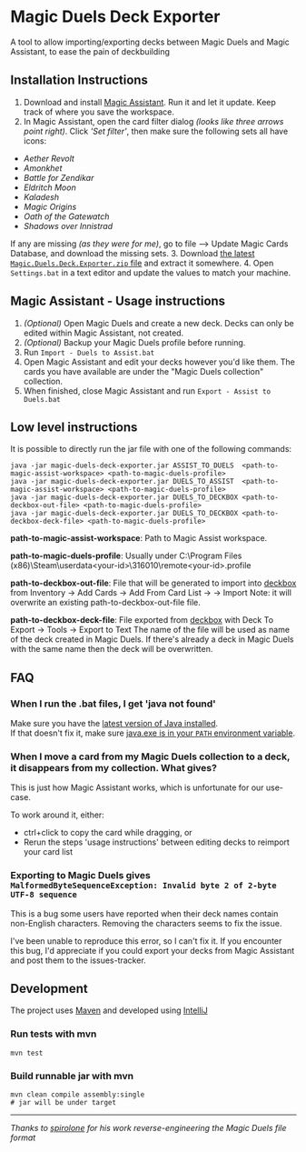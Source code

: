 # Magic Duels Deck Exporter
A tool to allow importing/exporting decks between Magic Duels and Magic Assistant, to ease the pain of deckbuilding



## Installation Instructions
1. Download and install [Magic Assistant](https://sourceforge.net/projects/mtgbrowser/).  Run it and let it update.  Keep track of where you save the workspace.
2. In Magic Assistant, open the card filter dialog _(looks like three arrows point right)_. Click _'Set filter'_, then make sure the following sets all have icons:
  * _Aether Revolt_
  * _Amonkhet_
  * _Battle for Zendikar_
  * _Eldritch Moon_
  * _Kaladesh_
  * _Magic Origins_
  * _Oath of the Gatewatch_
  * _Shadows over Innistrad_
 
  If any are missing _(as they were for me)_, go to file --> Update Magic Cards Database, and download the missing sets.
3. Download [the latest `Magic.Duels.Deck.Exporter.zip` file](https://github.com/BlueRaja/Magic-Duels-Deck-Exporter/releases/latest) and extract it somewhere.
4. Open `Settings.bat` in a text editor and update the values to match your machine.

## Magic Assistant - Usage instructions
1. _(Optional)_ Open Magic Duels and create a new deck.  Decks can only be edited within Magic Assistant, not created.
2. _(Optional)_ Backup your Magic Duels profile before running.
3. Run `Import - Duels to Assist.bat`
4. Open Magic Assistant and edit your decks however you'd like them.  The cards you have available are under the "Magic Duels collection" collection.
5. When finished, close Magic Assistant and run `Export - Assist to Duels.bat`

## Low level instructions

It is possible to directly run the jar file with one of the following commands:

    java -jar magic-duels-deck-exporter.jar ASSIST_TO_DUELS  <path-to-magic-assist-workspace> <path-to-magic-duels-profile>
    java -jar magic-duels-deck-exporter.jar DUELS_TO_ASSIST  <path-to-magic-assist-workspace> <path-to-magic-duels-profile>
    java -jar magic-duels-deck-exporter.jar DUELS_TO_DECKBOX <path-to-deckbox-out-file> <path-to-magic-duels-profile>
    java -jar magic-duels-deck-exporter.jar DUELS_TO_DECKBOX <path-to-deckbox-deck-file> <path-to-magic-duels-profile>

**path-to-magic-assist-workspace**: Path to Magic Assist workspace.

**path-to-magic-duels-profile**: Usually under C:\Program Files (x86)\Steam\userdata\<your-id>\316010\remote\<your-id>.profile

**path-to-deckbox-out-file**: File that will be generated to import into [deckbox](https://deckbox.org)
                              from Inventory -> Add Cards -> Add From Card List -> <Paste> -> Import
                              Note: it will overwrite an existing path-to-deckbox-out-file file.

**path-to-deckbox-deck-file**: File exported from [deckbox](https://deckbox.org) with
                               Deck To Export -> Tools -> Export to Text
                               The name of the file will be used as name of the deck created in Magic Duels.
                               If there's already a deck in Magic Duels with the same name then the deck will be overwritten.

## FAQ

### When I run the .bat files, I get 'java not found'
Make sure you have the [latest version of Java installed](https://java.com/en/download/).  
If that doesn't fix it, make sure [java.exe is in your `PATH` environment variable](http://docs.oracle.com/javase/7/docs/webnotes/install/windows/jdk-installation-windows.html#path).

### When I move a card from my Magic Duels collection to a deck, it disappears from my collection. What gives?
This is just how Magic Assistant works, which is unfortunate for our use-case.

To work around it, either:
* ctrl+click to copy the card while dragging, or
* Rerun the steps 'usage instructions' between editing decks to reimport your card list

### Exporting to Magic Duels gives `MalformedByteSequenceException: Invalid byte 2 of 2-byte UTF-8 sequence`
This is a bug some users have reported when their deck names contain non-English characters.  Removing the characters seems to fix the issue.

I've been unable to reproduce this error, so I can't fix it.  If you encounter this bug, I'd appreciate if you could export your decks from Magic Assistant and post them to the issues-tracker.


## Development

The project uses [Maven](https://maven.apache.org/)
and developed using [IntelliJ](https://www.jetbrains.com/idea/)

### Run tests with mvn

    mvn test

### Build runnable jar with mvn

    mvn clean compile assembly:single
    # jar will be under target


---

_Thanks to [spirolone](http://www.slightlymagic.net/forum/viewtopic.php?f=99&t=17931) for his work reverse-engineering the Magic Duels file format_
